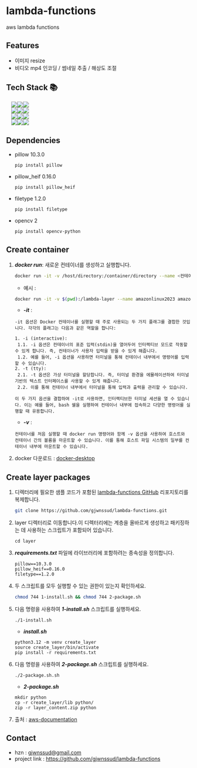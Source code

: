 # lambda-functions
aws lambda functions

## Features
- 이미지 resize
- 비디오 mp4 인코딩 / 썸네일 추출 / 해상도 조절

## Tech Stack 📚
<div style="margin-left: 1em">
    <img src="https://img.shields.io/badge/language-121011?style=for-the-badge"><img src="https://img.shields.io/badge/python-3776AB?style=for-the-badge&logo=python&logoColor=white"><img src="https://img.shields.io/badge/3.12-515151?style=for-the-badge">
</div>
<div style="margin-left: 1em">
    <img src="https://img.shields.io/badge/public_cloud-121011?style=for-the-badge"><img src="https://img.shields.io/badge/aws_lambda-FF9900?style=for-the-badge&logo=aws-lambda&logoColor=white"><img src="https://img.shields.io/badge/amazon_s3-569A31?style=for-the-badge&logo=amazon-s3&logoColor=white">
</div>
<div style="margin-left: 1em">
    <img src="https://img.shields.io/badge/container-121011?style=for-the-badge"><img src="https://img.shields.io/badge/docker-2496ED?style=for-the-badge&logo=docker&logoColor=white"><img src="https://img.shields.io/badge/4.30.0-515151?style=for-the-badge">
</div>
<div style="margin-left: 1em">
    <img src="https://img.shields.io/badge/docker_image-121011?style=for-the-badge"><img src="https://img.shields.io/badge/amazonlinux-FF9900?style=for-the-badge&logo=amazon&logoColor=white"><img src="https://img.shields.io/badge/2023-515151?style=for-the-badge">
</div>

## Dependencies
- pillow 10.3.0
    ```bash
    pip install pillow
    ```
- pillow_heif 0.16.0
    ```bash
    pip install pillow_heif
    ```
- filetype 1.2.0
    ```bash
    pip install filetype
    ```
- opencv 2
    ```bash
    pip install opencv-python
    ```
## Create container
1. ***docker run***: 새로운 컨테이너를 생성하고 실행합니다.
    ```bash
    docker run -it -v /host/directory:/container/directory --name <컨테이너 이름> <이미지 이름>:<태그>
    ```
    - 예시 :
    ```bash
    docker run -it -v $(pwd):/lambda-layer --name amazonlinux2023 amazonlinux:2023
    ```
    - ***-it*** :
    ```text
    -it 옵션은 Docker 컨테이너를 실행할 때 주로 사용되는 두 가지 플래그를 결합한 것입니다. 각각의 플래그는 다음과 같은 역할을 합니다:
   
    1. -i (interactive):
     1.1. -i 옵션은 컨테이너의 표준 입력(stdin)을 열어두어 인터랙티브 모드로 작동할 수 있게 합니다. 즉, 컨테이너가 사용자 입력을 받을 수 있게 해줍니다.
     1.2. 예를 들어, -i 옵션을 사용하면 터미널을 통해 컨테이너 내부에서 명령어를 입력할 수 있습니다.
    2. -t (tty):
     2.1. -t 옵션은 가상 터미널을 할당합니다. 즉, 터미널 환경을 에뮬레이션하여 터미널 기반의 텍스트 인터페이스를 사용할 수 있게 해줍니다.
     2.2. 이를 통해 컨테이너 내부에서 터미널을 통해 입력과 출력을 관리할 수 있습니다.
   
    이 두 가지 옵션을 결합하여 -it로 사용하면, 인터랙티브한 터미널 세션을 열 수 있습니다. 이는 예를 들어, bash 쉘을 실행하여 컨테이너 내부에 접속하고 다양한 명령어를 실행할 때 유용합니다.
    ```
    - ***-v*** : 
    ```text
    컨테이너를 처음 실행할 때 docker run 명령어와 함께 -v 옵션을 사용하여 호스트와 컨테이너 간의 볼륨을 마운트할 수 있습니다. 이를 통해 호스트 파일 시스템의 일부를 컨테이너 내부에 마운트할 수 있습니다.
    ```
2. docker 다운로드 : [docker-desktop](https://www.docker.com/products/docker-desktop/)

## Create layer packages
1. 디렉터리에 필요한 샘플 코드가 포함된 [lambda-functions GitHub](https://github.com/gjwnssud/lambda-functions) 리포지토리를 복제합니다.
    ```bash
    git clone https://github.com/gjwnssud/lambda-functions.git
    ```
2. layer 디렉터리로 이동합니다.이 디렉터리에는 계층을 올바르게 생성하고 패키징하는 데 사용하는 스크립트가 포함되어 있습니다.
    ```text
    cd layer
    ```
3. ***requirements.txt*** 파일에 라이브러리에 포함하려는 종속성을 정의합니다.
    ```text
    pillow==10.3.0
    pillow_heif==0.16.0
    filetype==1.2.0
    ```
4. 두 스크립트를 모두 실행할 수 있는 권한이 있는지 확인하세요.
    ```bash
    chmod 744 1-install.sh && chmod 744 2-package.sh
    ```
5. 다음 명령을 사용하여 ***1-install.sh*** 스크립트를 실행하세요.
    ```bash
    ./1-install.sh
    ```
   - ***install.sh***
    ```text
    python3.12 -m venv create_layer
    source create_layer/bin/activate
    pip install -r requirements.txt
    ```
6. 다음 명령을 사용하여 ***2-package.sh*** 스크립트를 실행하세요.  
    ```bash
    ./2-package.sh.sh
    ```
   - ***2-package.sh***
    ```text
    mkdir python
    cp -r create_layer/lib python/
    zip -r layer_content.zip python
    ```
7. 출처 : [aws-documentation](https://docs.aws.amazon.com/ko_kr/lambda/latest/dg/python-layers.html)


## Contact
- hzn : gjwnssud@gmail.com
- project link : https://github.com/gjwnssud/lambda-functions

